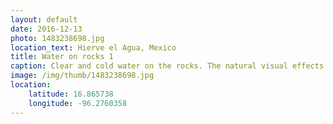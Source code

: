 ```yaml
---
layout: default
date: 2016-12-13
photo: 1483238698.jpg
location_text: Hierve el Agua, Mexico
title: Water on rocks 1
caption: Clear and cold water on the rocks. The natural visual effects are impressive. Nature is beautiful.
image: /img/thumb/1483238698.jpg
location:
    latitude: 16.865738
    longitude: -96.2760358
---
```

